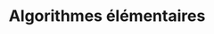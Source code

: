 ---
layout : partie
title : Algorithmes élémentaires
slug : algorithmes-élémentaires
description : Quelques algorithmes élémentaires
image : 
in_book: true
order : 9
---